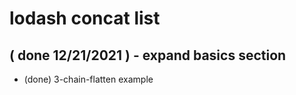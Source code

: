 # lodash concat list

## ( done 12/21/2021 ) - expand basics section
* (done) 3-chain-flatten example